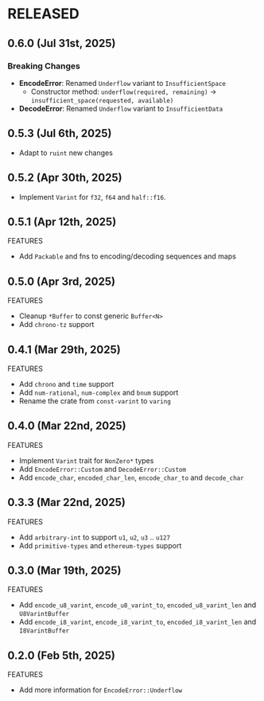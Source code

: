 # RELEASED

## 0.6.0 (Jul 31st, 2025)

### Breaking Changes

- **EncodeError**: Renamed `Underflow` variant to `InsufficientSpace`
  - Constructor method: `underflow(required, remaining)` → `insufficient_space(requested, available)`
- **DecodeError**: Renamed `Underflow` variant to `InsufficientData`

## 0.5.3 (Jul 6th, 2025)

- Adapt to `ruint` new changes

## 0.5.2 (Apr 30th, 2025)

- Implement `Varint` for `f32`, `f64` and `half::f16`.

## 0.5.1 (Apr 12th, 2025)

FEATURES

- Add `Packable` and fns to encoding/decoding sequences and maps

## 0.5.0 (Apr 3rd, 2025)

FEATURES

- Cleanup `*Buffer` to const generic `Buffer<N>`
- Add `chrono-tz` support

## 0.4.1 (Mar 29th, 2025)

FEATURES

- Add `chrono` and `time` support
- Add `num-rational`, `num-complex` and `bnum` support
- Rename the crate from `const-varint` to `varing`

## 0.4.0 (Mar 22nd, 2025)

FEATURES

- Implement `Varint` trait for `NonZero*` types
- Add `EncodeError::Custom` and `DecodeError::Custom`
- Add `encode_char`, `encoded_char_len`, `encode_char_to` and `decode_char`

## 0.3.3 (Mar 22nd, 2025)

FEATURES

- Add `arbitrary-int` to support `u1`, `u2`, `u3` .. `u127`
- Add `primitive-types` and `ethereum-types` support

## 0.3.0 (Mar 19th, 2025)

FEATURES

- Add `encode_u8_varint`, `encode_u8_varint_to`, `encoded_u8_varint_len` and `U8VarintBuffer`
- Add `encode_i8_varint`, `encode_i8_varint_to`, `encoded_i8_varint_len` and `I8VarintBuffer`

## 0.2.0 (Feb 5th, 2025)

FEATURES

- Add more information for `EncodeError::Underflow`
